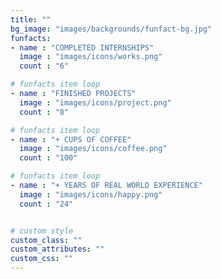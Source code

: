 ```yaml
---
title: ""
bg_image: "images/backgrounds/funfact-bg.jpg"
funfacts:
- name : "COMPLETED INTERNSHIPS"
  image : "images/icons/works.png"
  count : "6"

# funfacts item loop
- name : "FINISHED PROJECTS"
  image : "images/icons/project.png"
  count : "8"

# funfacts item loop
- name : "+ CUPS OF COFFEE"
  image : "images/icons/coffee.png"
  count : "100"

# funfacts item loop
- name : "+ YEARS OF REAL WORLD EXPERIENCE"
  image : "images/icons/happy.png"
  count : "24"


# custom style
custom_class: "" 
custom_attributes: "" 
custom_css: ""
---
```

